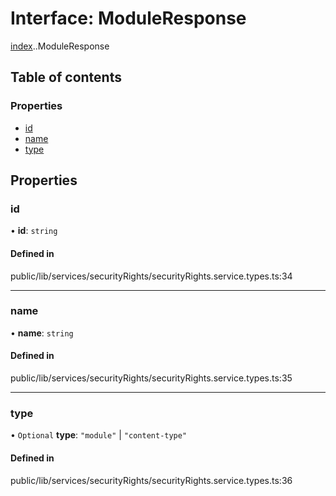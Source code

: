 # Interface: ModuleResponse

[index](../wiki/index).[<internal>](../wiki/index.%3Cinternal%3E).ModuleResponse

## Table of contents

### Properties

- [id](../wiki/index.%3Cinternal%3E.ModuleResponse#id)
- [name](../wiki/index.%3Cinternal%3E.ModuleResponse#name)
- [type](../wiki/index.%3Cinternal%3E.ModuleResponse#type)

## Properties

### id

• **id**: `string`

#### Defined in

public/lib/services/securityRights/securityRights.service.types.ts:34

___

### name

• **name**: `string`

#### Defined in

public/lib/services/securityRights/securityRights.service.types.ts:35

___

### type

• `Optional` **type**: ``"module"`` \| ``"content-type"``

#### Defined in

public/lib/services/securityRights/securityRights.service.types.ts:36
